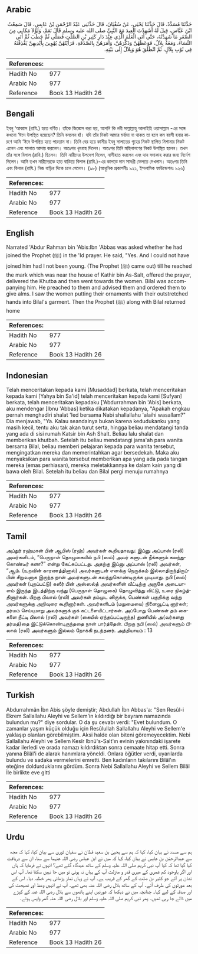 ## Arabic


<div dir="rtl" lang="ar" style={{fontSize:'larger',backgroundColor:'#f8f9fa',padding:20}}>
حَدَّثَنَا مُسَدَّدٌ، قَالَ حَدَّثَنَا يَحْيَى، عَنْ سُفْيَانَ، قَالَ حَدَّثَنِي عَبْدُ الرَّحْمَنِ بْنُ عَابِسٍ، قَالَ سَمِعْتُ ابْنَ عَبَّاسٍ، قِيلَ لَهُ أَشَهِدْتَ الْعِيدَ مَعَ النَّبِيِّ صلى الله عليه وسلم قَالَ نَعَمْ، وَلَوْلاَ مَكَانِي مِنَ الصِّغَرِ مَا شَهِدْتُهُ، حَتَّى أَتَى الْعَلَمَ الَّذِي عِنْدَ دَارِ كَثِيرِ بْنِ الصَّلْتِ فَصَلَّى ثُمَّ خَطَبَ ثُمَّ أَتَى النِّسَاءَ، وَمَعَهُ بِلاَلٌ، فَوَعَظَهُنَّ وَذَكَّرَهُنَّ، وَأَمَرَهُنَّ بِالصَّدَقَةِ، فَرَأَيْتُهُنَّ يُهْوِينَ بِأَيْدِيهِنَّ يَقْذِفْنَهُ فِي ثَوْبِ بِلاَلٍ، ثُمَّ انْطَلَقَ هُوَ وَبِلاَلٌ إِلَى بَيْتِهِ‏.‏
</div>
<div style={{backgroundColor:'#f8f9fa',padding:20, marginBottom: 10}}><table> <thead> <tr> <th>References:</th> <th></th> </tr> </thead> <tbody><tr><td>Hadith No</td><td>977</td></tr><tr><td>Arabic No</td><td>977</td></tr><tr><td>Reference</td><td>Book 13 Hadith 26</td></tr></tbody></table></div>

## Bengali


<div dir="ltr" lang="bn" style={{fontSize:'larger',backgroundColor:'#f8f9fa',padding:20}}>
ইবনু ‘আব্বাস (রাযি.) হতে বর্ণিত। তাঁকে জিজ্ঞেস করা হয়, আপনি কি নবী সাল্লাল্লাহু আলাইহি ওয়াসাল্লাম -এর সঙ্গে কখনো ‘ঈদে উপস্থিত হয়েছেন? তিনি বললেন হাঁ। যদি তাঁর নিকট আমার মর্যাদা না থাকত তা হলে কম বয়সী হবার কারণে আমি ‘ঈদে উপস্থিত হতে পারতাম না। তিনি বের হয়ে কাসীর ইবনু সালাতের গৃহের নিকট স্থাপিত নিশানার নিকট এলেন এবং সালাত আদায় করলেন। অতঃপর খুৎবাহ দিলেন। অতঃপর তিনি মহিলাগণের নিকট উপস্থিত হলেন। তখন তাঁর সঙ্গে বিলাল (রাযি.) ছিলেন। তিনি নারীদের উপদেশ দিলেন, নাসীহাত করলেন এবং দান সদাকাহ করার জন্য নির্দেশ দিলেন। আমি তখন নারীদেরকে হাত বাড়িয়ে বিলাল (রাযি.)-এর কাপড়ে দান সামগ্রী ফেলতে দেখলাম। অতঃপর তিনি এবং বিলাল (রাযি.) নিজ বাড়ির দিকে চলে গেলেন। (৯৮) (আধুনিক প্রকাশনীঃ ৯২১, ইসলামিক ফাউন্ডেশনঃ ৯২৬)
</div>
<div style={{backgroundColor:'#f8f9fa',padding:20, marginBottom: 10}}><table> <thead> <tr> <th>References:</th> <th></th> </tr> </thead> <tbody><tr><td>Hadith No</td><td>977</td></tr><tr><td>Arabic No</td><td>977</td></tr><tr><td>Reference</td><td>Book 13 Hadith 26</td></tr></tbody></table></div>

## English


<div dir="ltr" lang="en" style={{fontSize:'larger',backgroundColor:'#f8f9fa',padding:20}}>
Narrated 'Abdur Rahman bin 'Abis:Ibn 'Abbas was asked whether he had joined the Prophet (ﷺ) in the 'Id prayer. He said, "Yes. And I could not have joined him had I not been young. (The Prophet (ﷺ) came out) till he reached the mark which was near the house of Kathir bin As-Salt, offered the prayer, delivered the Khutba and then went towards the women. Bilal was accompanying him. He preached to them and advised them and ordered them to give alms. I saw the women putting their ornaments with their outstretched hands into Bilal's garment. Then the Prophet (ﷺ) along with Bilal returned home
</div>
<div style={{backgroundColor:'#f8f9fa',padding:20, marginBottom: 10}}><table> <thead> <tr> <th>References:</th> <th></th> </tr> </thead> <tbody><tr><td>Hadith No</td><td>977</td></tr><tr><td>Arabic No</td><td>977</td></tr><tr><td>Reference</td><td>Book 13 Hadith 26</td></tr></tbody></table></div>

## Indonesian


<div dir="ltr" lang="id" style={{fontSize:'larger',backgroundColor:'#f8f9fa',padding:20}}>
Telah menceritakan kepada kami [Musaddad] berkata, telah menceritakan kepada kami [Yahya bin Sa'id] telah menceritakan kepada kami [Sufyan] berkata, telah menceritakan kepadaku ['Abdurrahman bin 'Abis] berkata, aku mendengar [Ibnu 'Abbas] ketika dikatakan kepadanya, "Apakah engkau pernah menghadiri shalat 'Ied bersama Nabi shallallahu 'alaihi wasallam?" Dia menjawab, "Ya. Kalau seandainya bukan karena kedudukanku yang masih kecil, tentu aku tak akan turut serta, hingga beliau mendatangi tanda yang ada di sisi rumah Katsir bin Ash Shalt. Beliau lalu shalat dan memberikan khutbah. Setelah itu beliau mendatangi jama'ah para wanita bersama Bilal, beliau memberi pelajaran kepada para wanita tersebut, mengingatkan mereka dan memerintahkan agar bersedekah. Maka aku menyaksikan para wanita tersebut memberikan apa yang ada pada tangan mereka (emas perhiasan), mereka meletakkannya ke dalam kain yang di bawa oleh Bilal. Setelah itu beliau dan Bilal pergi menuju rumahnya
</div>
<div style={{backgroundColor:'#f8f9fa',padding:20, marginBottom: 10}}><table> <thead> <tr> <th>References:</th> <th></th> </tr> </thead> <tbody><tr><td>Hadith No</td><td>977</td></tr><tr><td>Arabic No</td><td>977</td></tr><tr><td>Reference</td><td>Book 13 Hadith 26</td></tr></tbody></table></div>

## Tamil


<div dir="ltr" lang="ta" style={{fontSize:'larger',backgroundColor:'#f8f9fa',padding:20}}>
அப்துர் ரஹ்மான் பின் ஆபிஸ் (ரஹ்) அவர்கள் கூறியதாவது: இப்னு அப்பாஸ் (ரலி) அவர்களிடம், “பெருநாள் தொழுகையில் நபி (ஸல்) அவர் களுடன் நீங்களும் கலந்துகொண்டீர் களா?” என்று கேட்கப்பட்டது. அதற்கு இப்னு அப்பாஸ் (ரலி) அவர்கள், “ஆம். (உறவின் காரணத்தினால்) அவர்களுடன் எனக்கு நெருக்கம் இல்லாதிருந்திருப்பின் சிறுவனாக இருந்த நான் அவர்களுடன் கலந்துகொண்டிருக்க முடியாது. நபி (ஸல்) அவர்கள் (புறப்பட்டு) கஸீர் பின் அஸ்ஸல்த் அவர்களின் வீட்டிற்கு அருகே அடையாளம் இருந்த இடத்திற்கு வந்து (பெருநாள் தொழுகை) தொழுவித்து விட்டு, உரை நிகழ்த்தினார்கள். பிறகு பிலால் (ரலி) அவர்கள் தம்முட னிருக்க, பெண்கள் பகுதிக்கு வந்து அவர்களுக்கு அறிவுரை கூறினார்கள். அவர்களிடம் (மறுமையை) நினைவூட்டி னார்கள்; தர்மம் செய்யுமாறு அவர்களுக் குக் கட்டளையிட்டார்கள். அப்போது பெண்கள் தம் கைகளை நீட்டி பிலால் (ரலி) அவர்கள் (கையில் ஏந்தப்பட்டிருந்த) துணியில் அ(வர்களது தர்மத்)தை இட்டுக்கொண்டிருந்ததை நான் பார்த்தேன். பிறகு நபி (ஸல்) அவர்களும் பிலால் (ரலி) அவர்களும் இல்லம் நோக்கி நடந்தனர். அத்தியாயம் : 13
</div>
<div style={{backgroundColor:'#f8f9fa',padding:20, marginBottom: 10}}><table> <thead> <tr> <th>References:</th> <th></th> </tr> </thead> <tbody><tr><td>Hadith No</td><td>977</td></tr><tr><td>Arabic No</td><td>977</td></tr><tr><td>Reference</td><td>Book 13 Hadith 26</td></tr></tbody></table></div>

## Turkish


<div dir="ltr" lang="tr" style={{fontSize:'larger',backgroundColor:'#f8f9fa',padding:20}}>
Abdurrahmân İbn Abis şöyle demiştir; Abdullah İbn Abbas'a: "Sen Resûl-i Ekrem Sallallahu Aleyhi ve Sellem'in kıldırdığı bir bayram namazında bulundun mu?" diye sordular. O da şu cevabı verdi: "Evet bulundum. O zamanlar yaşım küçük olduğu için Resûlullah Sallallahu Aleyhi ve Sellem'e yaklaşıp olanları görebilmiştim. Aksi halde olan biteni göremeyecektim. Nebi Sallallahu Aleyhi ve Sellem Kesîr Ibnü's-Salt'ın evinin yakınındaki işarete kadar ilerledi ve orada namazı kıldırdıktan sonra cemaate hitap etti. Sonra yanına Bilâl'i de alarak hanımlara yöneldi. Onlara öğütler verdi, uyarılarda bulundu ve sadaka vermelerini emretti. Ben kadınların takılarını Bilâl'ın eteğine doldurduklarını gördüm. Sonra Nebi Sallallahu Aleyhi ve Sellem Bilâl İle birlikte eve gitti
</div>
<div style={{backgroundColor:'#f8f9fa',padding:20, marginBottom: 10}}><table> <thead> <tr> <th>References:</th> <th></th> </tr> </thead> <tbody><tr><td>Hadith No</td><td>977</td></tr><tr><td>Arabic No</td><td>977</td></tr><tr><td>Reference</td><td>Book 13 Hadith 26</td></tr></tbody></table></div>

## Urdu


<div dir="rtl" lang="ur" style={{fontSize:'larger',backgroundColor:'#f8f9fa',padding:20}}>
ہم سے مسدد نے بیان کیا، کہا کہ ہم سے یحییٰ بن سعید قطان نے سفیان ثوری سے بیان کیا، کہا کہ مجھ سے عبدالرحمٰن بن عابس نے بیان کیا، کہا کہ میں نے ابن عباس رضی اللہ عنہما سے سنا، ان سے دریافت کیا گیا تھا کہ کیا آپ نبی کریم صلی اللہ علیہ وسلم کے ساتھ عیدگاہ گئے تھے؟ انہوں نے فرمایا کہ ہاں اور اگر باوجود کم عمری کے میری قدر و منزلت آپ کے یہاں نہ ہوتی تو میں جا نہیں سکتا تھا۔ آپ اس نشان پر آئے جو کثیر بن صلت کے گھر کے قریب ہے۔ آپ نے وہاں نماز پڑھائی پھر خطبہ دیا۔ اس کے بعد عورتوں کی طرف آئے۔ آپ کے ساتھ بلال رضی اللہ عنہ بھی تھے۔ آپ نے انہیں وعظ اور نصیحت کی اور صدقہ کے لیے کہا۔ چنانچہ میں نے دیکھا کہ عورتیں اپنے ہاتھوں سے بلال رضی اللہ عنہ کے کپڑے میں ڈالے جا رہی تھیں۔ پھر نبی کریم صلی اللہ علیہ وسلم اور بلال رضی اللہ عنہ گھر واپس ہوئے۔
</div>
<div style={{backgroundColor:'#f8f9fa',padding:20, marginBottom: 10}}><table> <thead> <tr> <th>References:</th> <th></th> </tr> </thead> <tbody><tr><td>Hadith No</td><td>977</td></tr><tr><td>Arabic No</td><td>977</td></tr><tr><td>Reference</td><td>Book 13 Hadith 26</td></tr></tbody></table></div>